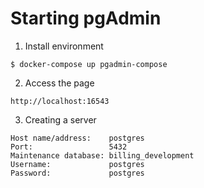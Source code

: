 # Starting pgAdmin

1. Install environment

```
$ docker-compose up pgadmin-compose
```

2. Access the page

```
http://localhost:16543
```

3. Creating a server

```
Host name/address:    postgres
Port:                 5432
Maintenance database: billing_development
Username:             postgres
Password:             postgres
```
